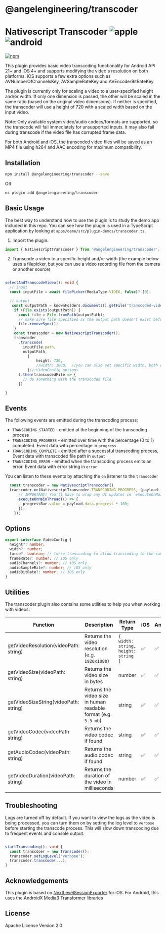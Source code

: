 # @angelengineering/transcoder

# Nativescript Transcoder ![apple](https://cdn3.iconfinder.com/data/icons/picons-social/57/16-apple-32.png) ![android](https://cdn4.iconfinder.com/data/icons/logos-3/228/android-32.png)

[![npm](https://img.shields.io/npm/v/@angelengineering/audio-recorder?style=flat-square)](https://www.npmjs.com/package/@angelengineering/transcoder)

This plugin provides basic video transcoding functionality for Android API 21+ and iOS 4+ and supports modifying the video's resolution on both platforms. iOS supports a few extra options such as AVNumberOfChannelsKey, AVSampleRateKey and AVEncoderBitRateKey.

The plugin is currently only for scaling a video to a user-specified height and/or width. If only one dimension is passed,  the other will be scaled in the same ratio (based on the original video dimensions). If neither is specified, the transcoder will use a height of 720 with a scaled width based on the input video. 

Note: Only available system video/audio codecs/formats are supported, so the transcode will fail immediately for unsupported inputs. It may also fail during transcode if the video file has corrupted frame data. 

For both Android and iOS, the transcoded video files will be saved as an MP4 file using h264 and AAC encoding for maximum compatibility. 

## Installation

```bash
npm install @angelengineering/transcoder --save
```

OR 

```bash
ns plugin add @angelengineering/transcoder
```

## Basic Usage

The best way to understand how to use the plugin is to study the demo app included in this repo. You can see how the plugin is used in a TypeScript application by looking at `apps/demo/src/plugin-demos/transcoder.ts`.

1. Import the plugin.

```typescript
import { NativescriptTranscoder } from '@angelengineering/transcoder';
```

2. Transcode a video to a specific height and/or width (the example below uses a filepicker, but you can use a video recording file from the camera or another source) 

```typescript

selectAndTranscodeVideo(): void {
  // input
  const inputFile = await filePicker(MediaType.VIDEO, false)?.[0];

  // output
   const outputPath = knownFolders.documents().getFile('transcoded-video.mp4').path;
    if (File.exists(outputPath)) {
      const file = File.fromPath(outputPath);
      // make sure file specified as the output path doesn't exist before starting the transcoding process
      file.removeSync();
    }
    const transcoder = new NativescriptTranscoder();
    transcoder
      .transcode(
        inputFile.path,
        outputPath,
          {
              height: 720,                
              //width: 1080,  //you can also set specific width, both or neither
          }//:VideoConfig options
      ).then(transcodedFile => {
        // do something with the transcoded file
      })

}
```

## Events

The following events are emitted during the transcoding process:

- `TRANSCODING_STARTED` - emitted at the beginning of the transcoding process
- `TRANSCODING_PROGRESS` - emitted over time with the percentage (0 to 1) completed. Event data with percentage in `progress`
- `TRANSCODING_COMPLETE` - emitted after a successful transcoding process, Event data with transcoded file path in `output`
- `TRANSCODING_ERROR` - emitted when the transcoding process emits an error. Event data with error string in `error`


You can listen to these events by attaching the `on` listener to the `transcoder`

```typescript
  const transcoder = new NativescriptTranscoder()
  transcoder.on(NativescriptTranscoder.TRANSCODING_PROGRESS, (payload: MessageData) => {
      // IMPORTANT! You'll have to wrap any UI updates in `executeOnMainThread` for iOS as the events are emitted from a different thread
      executeOnMainThread(() => {
        progressBar.value = payload.data.progress * 100;
      });
    });
```

## Options 
```typescript
export interface VideoConfig {  
  height?: number;
  width?: number;
  force?: boolean; // force transcoding to allow transcoding to the same or higher quality
  frameRate?: number; // iOS only
  audioChannels?: number; // iOS only
  audioSampleRate?: number; // iOS only
  audioBitRate?: number; // iOS only
}
```

## Utilities

The transcoder plugin also contains some utilities to help you when working with videos:

| Function    | Description | Return Type | iOS | Android |
| ----------- | ----------- | ----------- | ----------- | ----------- |
| getVideoResolution(videoPath: string)      | Returns the video resolution (e.g. `1920x1080`) | `{ width: string, height: string }` | ✅ | ✅ |
| getVideoSize(videoPath: string)      | Returns the video size in bytes | number | ✅ | ✅ |
| getVideoSizeString(videoPath: string)      | Returns the video size in human readable format (e.g. `5.5 mb`) | string | ✅ | ✅ |
| getVideoCodec(videoPath: string)      | Returns the video codec if found | string | ✅ | ✅ |
| getAudioCodec(videoPath: string)      | Returns the audio codec if found | string | ✅ | ✅ |
| getVideoDuration(videoPath: string)      | Returns the duration of the video in milliseconds | number | ✅ | ✅ |

## Troubleshooting

Logs are turned off by default. If you want to view the logs as the video is being processed, you can turn them on by setting the log level to `verbose` before starting the transcode process. This will slow down transcoding due to frequent events and console output. 

```typescript

startTranscoding(): void {
  const transcdoer = new Transcoder();
  transcoder.setLogLevel('verbose');
  transcoder.transcode(...);
}
```

  
## Acknowledgements

This plugin is based on [NextLevelSessionExporter](https://github.com/NextLevel/NextLevelSessionExporter) for iOS. For Android, this uses the AndroidX [Media3 Transformer](https://developer.android.com/media/media3/transformer) libraries


## License

Apache License Version 2.0
